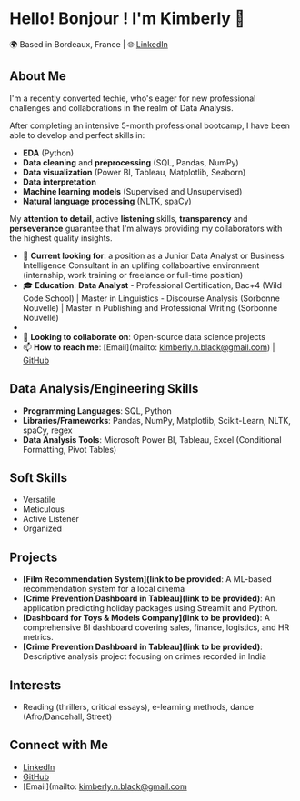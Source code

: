 # Hello! Bonjour ! I'm Kimberly 👋

🌍 Based in Bordeaux, France | 🌐 [LinkedIn](https://www.linkedin.com/in/kimberlynblack/)

## About Me
I'm a recently converted techie, who's eager for new professional challenges and collaborations in the realm of Data Analysis. 

After completing an intensive 5-month professional bootcamp, I have been able to develop and perfect skills in:
- **EDA** (Python)
- **Data cleaning** and **preprocessing** (SQL, Pandas, NumPy)
- **Data visualization** (Power BI, Tableau, Matplotlib, Seaborn) 
- **Data interpretation**
- **Machine learning models** (Supervised and Unsupervised)
- **Natural language processing** (NLTK, spaCy)

My **attention to detail**, active **listening** skills, **transparency** and **perseverance** guarantee that I'm always providing my collaborators with the highest quality insights.


- 💼 **Current looking for**: a position as a Junior Data Analyst or Business Intelligence Consultant in an uplifing collaboartive environment (internship, work training or freelance or full-time position)
- 🎓 **Education**: **Data Analyst** - Professional Certification, Bac+4 (Wild Code School)  |  Master in Linguistics - Discourse Analysis (Sorbonne Nouvelle)  |  Master in Publishing and Professional Writing (Sorbonne Nouvelle)
-                    
- 👯 **Looking to collaborate on**: Open-source data science projects
- 📫 **How to reach me**: [Email](mailto: kimberly.n.black@gmail.com) | [GitHub](https://github.com/KBee-data/KBee-data)

## Data Analysis/Engineering Skills
- **Programming Languages**: SQL, Python
- **Libraries/Frameworks**: Pandas, NumPy, Matplotlib, Scikit-Learn, NLTK, spaCy, regex
- **Data Analysis Tools**: Microsoft Power BI, Tableau, Excel (Conditional Formatting, Pivot Tables)

## Soft Skills
- Versatile
- Meticulous
- Active Listener
- Organized


## Projects
- **[Film Recommendation System](link to be provided**: A ML-based recommendation system for a local cinema
- **[Crime Prevention Dashboard in Tableau](link to be provided)**: An application predicting holiday packages using Streamlit and Python.
- **[Dashboard for Toys & Models Company](link to be provided)**: A comprehensive BI dashboard covering sales, finance, logistics, and HR metrics.
- **[Crime Prevention Dashboard in Tableau](link to be provided)**: Descriptive analysis project focusing on crimes recorded in India 

## Interests
- Reading (thrillers, critical essays), e-learning methods, dance (Afro/Dancehall, Street)

## Connect with Me
- [LinkedIn](https://www.linkedin.com/in/kimberlynblack/)
- [GitHub](github.com/KBee-data/KBee-data)
- [Email](mailto: kimberly.n.black@gmail.com
